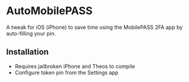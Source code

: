 # AutoMobilePASS
A tweak for iOS (iPhone) to save time using the MobilePASS 2FA app by auto-filling your pin.

## Installation
* Requires jailbroken iPhone and Theos to compile
* Configure token pin from the Settings app
